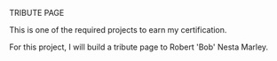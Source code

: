 TRIBUTE PAGE

This is one of the required projects to earn my certification.

For this project, I will build a tribute page to Robert 'Bob' Nesta Marley.
